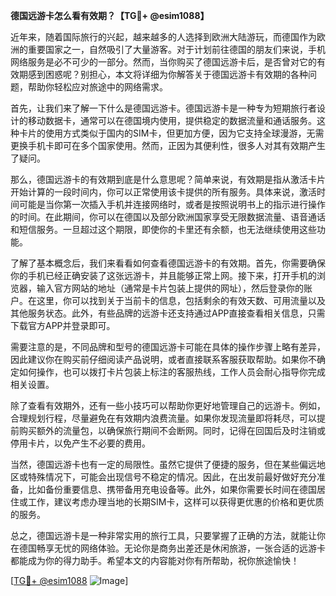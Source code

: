 **德国远游卡怎么看有效期？【TG💪+ @esim1088】**

近年来，随着国际旅行的兴起，越来越多的人选择到欧洲大陆游玩，而德国作为欧洲的重要国家之一，自然吸引了大量游客。对于计划前往德国的朋友们来说，手机网络服务是必不可少的一部分。然而，当你购买了德国远游卡后，是否曾对它的有效期感到困惑呢？别担心，本文将详细为你解答关于德国远游卡有效期的各种问题，帮助你轻松应对旅途中的网络需求。

首先，让我们来了解一下什么是德国远游卡。德国远游卡是一种专为短期旅行者设计的移动数据卡，通常可以在德国境内使用，提供稳定的数据流量和通话服务。这种卡片的使用方式类似于国内的SIM卡，但更加方便，因为它支持全球漫游，无需更换手机卡即可在多个国家使用。然而，正因为其便利性，很多人对其有效期产生了疑问。

那么，德国远游卡的有效期到底是什么意思呢？简单来说，有效期是指从激活卡片开始计算的一段时间内，你可以正常使用该卡提供的所有服务。具体来说，激活时间可能是当你第一次插入手机并连接网络时，或者是按照说明书上的指示进行操作的时间。在此期间，你可以在德国以及部分欧洲国家享受无限数据流量、语音通话和短信服务。一旦超过这个期限，即使你的卡里还有余额，也无法继续使用这些功能。

了解了基本概念后，我们来看看如何查看德国远游卡的有效期。首先，你需要确保你的手机已经正确安装了这张远游卡，并且能够正常上网。接下来，打开手机的浏览器，输入官方网站的地址（通常是卡片包装上提供的网址），然后登录你的账户。在这里，你可以找到关于当前卡的信息，包括剩余的有效天数、可用流量以及其他服务状态。此外，有些品牌的远游卡还支持通过APP直接查看相关信息，只需下载官方APP并登录即可。

需要注意的是，不同品牌和型号的德国远游卡可能在具体的操作步骤上略有差异，因此建议你在购买前仔细阅读产品说明，或者直接联系客服获取帮助。如果你不确定如何操作，也可以拨打卡片包装上标注的客服热线，工作人员会耐心指导你完成相关设置。

除了查看有效期外，还有一些小技巧可以帮助你更好地管理自己的远游卡。例如，合理规划行程，尽量避免在有效期内浪费流量。如果你发现流量即将耗尽，可以提前购买额外的流量包，以确保旅行期间不会断网。同时，记得在回国后及时注销或停用卡片，以免产生不必要的费用。

当然，德国远游卡也有一定的局限性。虽然它提供了便捷的服务，但在某些偏远地区或特殊情况下，可能会出现信号不稳定的情况。因此，在出发前最好做好充分准备，比如备份重要信息、携带备用充电设备等。此外，如果你需要长时间在德国居住或工作，建议考虑办理当地的长期SIM卡，这样可以获得更优惠的价格和更优质的服务。

总之，德国远游卡是一种非常实用的旅行工具，只要掌握了正确的方法，就能让你在德国畅享无忧的网络体验。无论你是商务出差还是休闲旅游，一张合适的远游卡都能成为你的得力助手。希望本文的内容能对你有所帮助，祝你旅途愉快！

[[TG💪+ @esim1088](https://t.me/s/esim1088) ![Image](https://i.postimg.cc/4NQfJmqS/Snipaste-2025-05-13-00-14-12.png)]